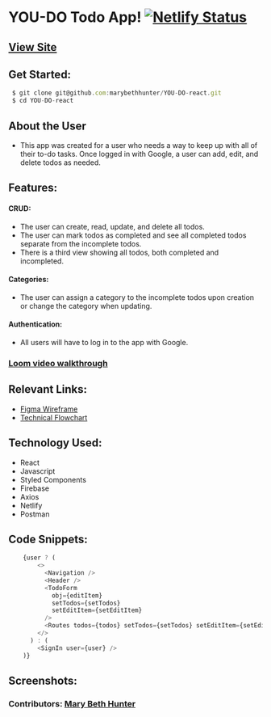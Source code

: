 # YOU-DO Todo App! [![Netlify Status](https://api.netlify.com/api/v1/badges/c9717a89-ac3d-41b8-aa8b-3913319af247/deploy-status)](https://app.netlify.com/sites/mbh-youdo-react/deploys)

## [View Site](https://mbh-youdo-react.netlify.app/)
## Get Started:

```javascript
 $ git clone git@github.com:marybethhunter/YOU-DO-react.git
 $ cd YOU-DO-react
```

## About the User
* This app was created for a user who needs a way to keep up with all of their to-do tasks. Once logged in with Google, a user can add, edit, and delete todos as needed.


## Features: 
#### **CRUD**: 
* The user can create, read, update, and delete all todos. 
* The user can mark todos as completed and see all completed todos separate from the incomplete todos.
* There is a third view showing all todos, both completed and incompleted. 

#### **Categories**:
* The user can assign a category to the incomplete todos upon creation or change the category when updating. 
#### **Authentication**: 
* All users will have to log in to the app with Google.

### [Loom video walkthrough]()

## Relevant Links:
* [Figma Wireframe](https://www.figma.com/file/4YVF79vgSfeSj0H1G9HYDy/YOU-DO-MVP?node-id=3%3A2)
* [Technical Flowchart](https://docs.google.com/presentation/d/1P8hMbGYM_9V8DNiJBH28TysYQPZvSQaYaqUNi1YcO6c/edit#slide=id.gf36359d9a5_0_0)

## Technology Used:
* React
* Javascript
* Styled Components
* Firebase
* Axios
* Netlify
* Postman

## Code Snippets:

```javascript
    {user ? (
        <>
          <Navigation />
          <Header />
          <TodoForm
            obj={editItem}
            setTodos={setTodos}
            setEditItem={setEditItem}
          />
          <Routes todos={todos} setTodos={setTodos} setEditItem={setEditItem} />
        </>
      ) : (
        <SignIn user={user} />
    )}
```

## Screenshots:

### Contributors: [Mary Beth Hunter](https://github.com/marybethhunter)
